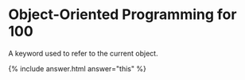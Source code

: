 # Object-Oriented Programming for 100

A keyword used to refer to the current object.

{% include answer.html answer="this" %}
